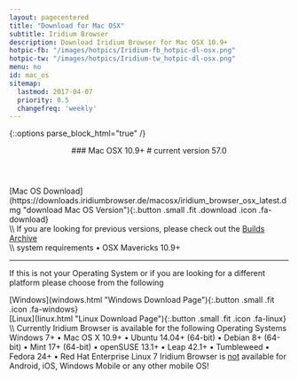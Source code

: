 ```yaml
---
layout: pagecentered
title: "Download for Mac OSX"
subtitle: Iridium Browser
description: Download Iridium Browser for Mac OSX 10.9+
hotpic-fb: "/images/hotpics/Iridium-fb_hotpic-dl-osx.png"
hotpic-tw: "/images/hotpics/Iridium-tw_hotpic-dl-osx.png"
menu: no
id: mac_os
sitemap:
  lastmod: 2017-04-07
  priority: 0.5
  changefreq: 'weekly'
---
```


{::options parse_block_html="true" /}
<div class="icon dl fa-apple"></div>
<header>
### Mac OSX 10.9+ #
current version 57.0
</header>

<div class="container 25%">
<div class="row">
<div class="12u$ align-center">
[Mac OS Download](https://downloads.iridiumbrowser.de/macosx/iridium_browser_osx_latest.dmg "download Mac OS Version"){:.button .small .fit .download .icon .fa-download}
</div>
</div></div>
\\
If you are looking for previous versions, please check out the <a href="https://downloads.iridiumbrowser.de/macosx/" target="_blank">Builds Archive</a><br/>
\\
system requirements  
&#8226; OSX Mavericks 10.9+
	 
---

If this is not your Operating System or if you are looking for a different platform please choose from the following	  
<div class="container 50%">
<div class="row">
<div class="6u 12u$(small)">
[Windows](windows.html "Windows Download Page"){:.button .small .fit .icon .fa-windows}
</div>
<div class="6u 12u$(small)">
[Linux](linux.html "Linux Download Page"){:.button .small .fit .icon .fa-linux}
</div>
</div></div>
\\
Currently Iridium Browser is available for the following Operating Systems     
<span class="os-text">
Windows 7+ &#8226; 
 Mac OS X 10.9+ &#8226; 
 Ubuntu 14.04+ (64-bit) &#8226; 
 Debian 8+ (64-bit) &#8226; 
 Mint 17+ (64-bit) &#8226;
 openSUSE 13.1+ &#8226; Leap 42.1+ &#8226; Tumbleweed
 &#8226; Fedora 24+ &#8226; Red Hat Enterprise Linux 7</span>      
<span class="fa fa-warning"></span> Iridium Browser is <u>not</u> available for Android, iOS, Windows Mobile or any other mobile OS!
